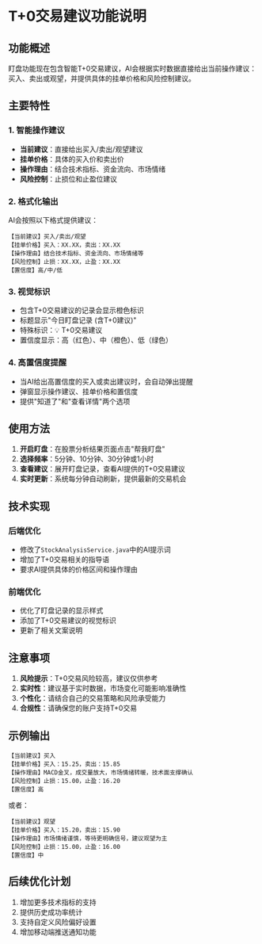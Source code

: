 # T+0交易建议功能说明

## 功能概述

盯盘功能现在包含智能T+0交易建议，AI会根据实时数据直接给出当前操作建议：买入、卖出或观望，并提供具体的挂单价格和风险控制建议。

## 主要特性

### 1. 智能操作建议
- **当前建议**：直接给出买入/卖出/观望建议
- **挂单价格**：具体的买入价和卖出价
- **操作理由**：结合技术指标、资金流向、市场情绪
- **风险控制**：止损位和止盈位建议

### 2. 格式化输出
AI会按照以下格式提供建议：
```
【当前建议】买入/卖出/观望
【挂单价格】买入：XX.XX，卖出：XX.XX
【操作理由】结合技术指标、资金流向、市场情绪等
【风险控制】止损：XX.XX，止盈：XX.XX
【置信度】高/中/低
```

### 3. 视觉标识
- 包含T+0交易建议的记录会显示橙色标识
- 标题显示"今日盯盘记录 (含T+0建议)"
- 特殊标识：💡 T+0交易建议
- 置信度显示：高（红色）、中（橙色）、低（绿色）

### 4. 高置信度提醒
- 当AI给出高置信度的买入或卖出建议时，会自动弹出提醒
- 弹窗显示操作建议、挂单价格和置信度
- 提供"知道了"和"查看详情"两个选项

## 使用方法

1. **开启盯盘**：在股票分析结果页面点击"帮我盯盘"
2. **选择频率**：5分钟、10分钟、30分钟或1小时
3. **查看建议**：展开盯盘记录，查看AI提供的T+0交易建议
4. **实时更新**：系统每分钟自动刷新，提供最新的交易机会

## 技术实现

### 后端优化
- 修改了`StockAnalysisService.java`中的AI提示词
- 增加了T+0交易相关的指导语
- 要求AI提供具体的价格区间和操作理由

### 前端优化
- 优化了盯盘记录的显示样式
- 添加了T+0交易建议的视觉标识
- 更新了相关文案说明

## 注意事项

1. **风险提示**：T+0交易风险较高，建议仅供参考
2. **实时性**：建议基于实时数据，市场变化可能影响准确性
3. **个性化**：请结合自己的交易策略和风险承受能力
4. **合规性**：请确保您的账户支持T+0交易

## 示例输出

```
【当前建议】买入
【挂单价格】买入：15.25，卖出：15.85
【操作理由】MACD金叉，成交量放大，市场情绪转暖，技术面支撑确认
【风险控制】止损：15.00，止盈：16.20
【置信度】高
```

或者：

```
【当前建议】观望
【挂单价格】买入：15.20，卖出：15.90
【操作理由】市场情绪谨慎，等待更明确信号，建议观望为主
【风险控制】止损：15.00，止盈：16.00
【置信度】中
```

## 后续优化计划

1. 增加更多技术指标的支持
2. 提供历史成功率统计
3. 支持自定义风险偏好设置
4. 增加移动端推送通知功能
